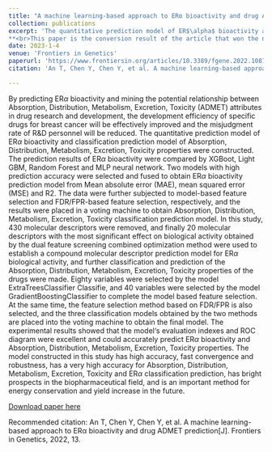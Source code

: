 ```yaml
---
title: "A machine learning-based approach to ERα bioactivity and drug ADMET prediction"
collection: publications
excerpt: 'The quantitative prediction model of ER$\alpha$ bioactivity and classification prediction model of Absorption, Distribution, Metabolism, Excretion, Toxicity properties were constructed. The prediction results of ER$\alpha$ bioactivity were compared by XGBoot, Light GBM, Random Forest and MLP neural network. Two models with high prediction accuracy were selected and fused to obtain ER$\alpha$ bioactivity prediction model from Mean absolute error (MAE), mean squared error (MSE) and R2.
**<br>This paper is the conversion result of the article that won the national third prize in the 18th Huawei Cup Mathematical Contest in Modeling.**'
date: 2023-1-4
venue: 'Frontiers in Genetics'
paperurl: 'https://www.frontiersin.org/articles/10.3389/fgene.2022.1087273/full'
citation: 'An T, Chen Y, Chen Y, et al. A machine learning-based approach to ERα bioactivity and drug ADMET prediction[J]. Frontiers in Genetics, 2022, 13.'

---
```

 By predicting ER$\alpha$ bioactivity and mining the potential relationship between Absorption, Distribution, Metabolism, Excretion, Toxicity (ADMET) attributes in drug research and development, the development efficiency of specific drugs for breast cancer will be effectively improved and the misjudgment rate of R&D personnel will be reduced. The quantitative prediction model of ER$\alpha$ bioactivity and classification prediction model of Absorption, Distribution, Metabolism, Excretion, Toxicity properties were constructed. The prediction results of ER$\alpha$ bioactivity were compared by XGBoot, Light GBM, Random Forest and MLP neural network. Two models with high prediction accuracy were selected and fused to obtain ER$\alpha$ bioactivity prediction model from Mean absolute error (MAE), mean squared error (MSE) and R2. The data were further subjected to model-based feature selection and FDR/FPR-based feature selection, respectively, and the results were placed in a voting machine to obtain Absorption, Distribution, Metabolism, Excretion, Toxicity classification prediction model. In this study, 430 molecular descriptors were removed, and finally 20 molecular descriptors with the most significant effect on biological activity obtained by the dual feature screening combined optimization method were used to establish a compound molecular descriptor prediction model for ER$\alpha$ biological activity, and further classification and prediction of the Absorption, Distribution, Metabolism, Excretion, Toxicity properties of the drugs were made. Eighty variables were selected by the model ExtraTreesClassifier Classifie, and 40 variables were selected by the model GradientBoostingClassifier to complete the model based feature selection. At the same time, the feature selection method based on FDR/FPR is also selected, and the three classification models obtained by the two methods are placed into the voting machine to obtain the final model. The experimental results showed that the model‘s evaluation indexes and ROC diagram were excellent and could accurately predict ER$\alpha$ bioactivity and Absorption, Distribution, Metabolism, Excretion, Toxicity properties. The model constructed in this study has high accuracy, fast convergence and robustness, has a very high accuracy for Absorption, Distribution, Metabolism, Excretion, Toxicity and ER$\alpha$ classification prediction, has bright prospects in the biopharmaceutical field, and is an important method for energy conservation and yield increase in the future.

[Download paper here](/files/publications/fig2023.pdf)

Recommended citation: An T, Chen Y, Chen Y, et al. A machine learning-based approach to ERα bioactivity and drug ADMET prediction[J]. Frontiers in Genetics, 2022, 13.
